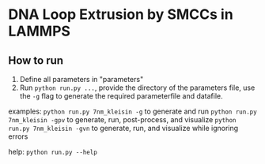 # DNA Loop Extrusion by SMCCs in LAMMPS


## How to run

1. Define all parameters in "parameters"
2. Run `python run.py ...`, provide the directory of the parameters file, use the `-g` flag to generate the required parameterfile and datafile.

examples:
`python run.py 7nm_kleisin -g`   to generate and run
`python run.py 7nm_kleisin -gpv` to generate, run, post-process, and visualize
`python run.py 7nm_kleisin -gvn` to generate, run, and visualize while ignoring errors

help:
`python run.py --help`
